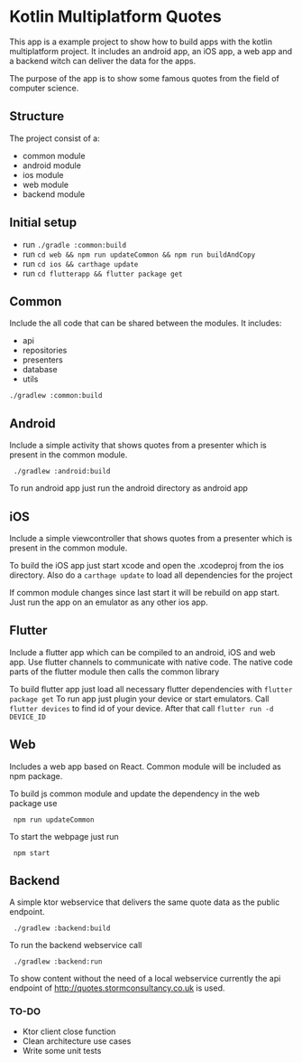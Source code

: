 # Kotlin Multiplatform Quotes

This app is a example project to show how to build apps with the kotlin multiplatform project. 
It includes an android app, an iOS app, a web app and a backend witch can deliver the data for the apps.

The purpose of the app is to show some famous quotes from the field of computer science.

## Structure

The project consist of a:
- common module
- android module
- ios module
- web module
- backend module

## Initial setup

- run `./gradle :common:build`
- run `cd web && npm run updateCommon && npm run buildAndCopy`
- run `cd ios && carthage update`
- run `cd flutterapp && flutter package get`

## Common

Include the all code that can be shared between the modules.
It includes:
- api 
- repositories
- presenters
- database
- utils

```
./gradlew :common:build
```

## Android

Include a simple activity that shows quotes from a presenter which is present in the common module.

```
 ./gradlew :android:build
```

To run android app just run the android directory as android app

## iOS

Include a simple viewcontroller that shows quotes from a presenter which is present in the common module.
 
To build the iOS app just start xcode and open the .xcodeproj from the ios directory. Also do a `carthage update` to load all dependencies for the project

If common module changes since last start it will be rebuild on app start.
Just run the app on an emulator as any other ios app. 


## Flutter

Include a flutter app which can be compiled to an android, iOS and web app. 
Use flutter channels to communicate with native code. The native code parts of the flutter module then calls the common library

To build flutter app just load all necessary flutter dependencies with `flutter package get`
To run app just plugin your device or start emulators. Call `flutter devices` to find id of your device.
After that call `flutter run -d DEVICE_ID`

## Web

Includes a web app based on React. Common module will be included as npm package.

To build js common module and update the dependency in the web package use
```
 npm run updateCommon
```

To start the webpage just run
```
 npm start
```

## Backend

A simple ktor webservice that delivers the same quote data as the public endpoint. 

```
 ./gradlew :backend:build
```

To run the backend webservice call

```
 ./gradlew :backend:run
```

To show content without the need of a local webservice currently the api endpoint of http://quotes.stormconsultancy.co.uk is used.


### TO-DO

- Ktor client close function
- Clean architecture use cases
- Write some unit tests
